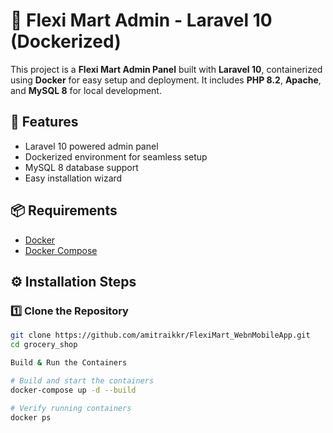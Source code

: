 # 🛒 Flexi Mart Admin - Laravel 10 (Dockerized)

This project is a **Flexi Mart Admin Panel** built with **Laravel 10**, containerized using **Docker** for easy setup and deployment. It includes **PHP 8.2**, **Apache**, and **MySQL 8** for local development.

## 🚀 Features
- Laravel 10 powered admin panel
- Dockerized environment for seamless setup
- MySQL 8 database support
- Easy installation wizard

## 📦 Requirements
- [Docker](https://www.docker.com/products/docker-desktop)
- [Docker Compose](https://docs.docker.com/compose/)

## ⚙️ Installation Steps
### 1️⃣ Clone the Repository

```bash
git clone https://github.com/amitraikkr/FlexiMart_WebnMobileApp.git
cd grocery_shop

Build & Run the Containers

# Build and start the containers
docker-compose up -d --build

# Verify running containers
docker ps